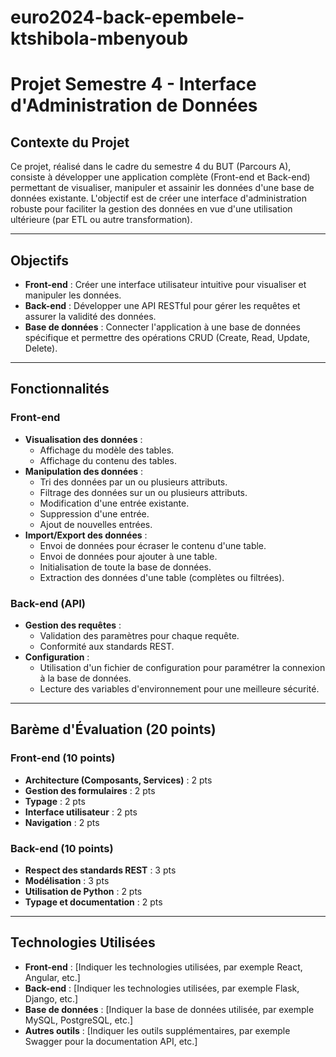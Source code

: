# euro2024-back-epembele-ktshibola-mbenyoub
# Projet Semestre 4 - Interface d'Administration de Données

## Contexte du Projet
Ce projet, réalisé dans le cadre du semestre 4 du BUT (Parcours A), consiste à développer une application complète (Front-end et Back-end) permettant de visualiser, manipuler et assainir les données d'une base de données existante. L'objectif est de créer une interface d'administration robuste pour faciliter la gestion des données en vue d'une utilisation ultérieure (par ETL ou autre transformation).

---

## Objectifs
- **Front-end** : Créer une interface utilisateur intuitive pour visualiser et manipuler les données.
- **Back-end** : Développer une API RESTful pour gérer les requêtes et assurer la validité des données.
- **Base de données** : Connecter l'application à une base de données spécifique et permettre des opérations CRUD (Create, Read, Update, Delete).

---

## Fonctionnalités

### Front-end
- **Visualisation des données** :
  - Affichage du modèle des tables.
  - Affichage du contenu des tables.
- **Manipulation des données** :
  - Tri des données par un ou plusieurs attributs.
  - Filtrage des données sur un ou plusieurs attributs.
  - Modification d'une entrée existante.
  - Suppression d'une entrée.
  - Ajout de nouvelles entrées.
- **Import/Export des données** :
  - Envoi de données pour écraser le contenu d'une table.
  - Envoi de données pour ajouter à une table.
  - Initialisation de toute la base de données.
  - Extraction des données d'une table (complètes ou filtrées).

### Back-end (API)
- **Gestion des requêtes** :
  - Validation des paramètres pour chaque requête.
  - Conformité aux standards REST.
- **Configuration** :
  - Utilisation d'un fichier de configuration pour paramétrer la connexion à la base de données.
  - Lecture des variables d'environnement pour une meilleure sécurité.

---

## Barème d'Évaluation (20 points)

### Front-end (10 points)
- **Architecture (Composants, Services)** : 2 pts
- **Gestion des formulaires** : 2 pts
- **Typage** : 2 pts
- **Interface utilisateur** : 2 pts
- **Navigation** : 2 pts

### Back-end (10 points)
- **Respect des standards REST** : 3 pts
- **Modélisation** : 3 pts
- **Utilisation de Python** : 2 pts
- **Typage et documentation** : 2 pts

---

## Technologies Utilisées
- **Front-end** : [Indiquer les technologies utilisées, par exemple React, Angular, etc.]
- **Back-end** : [Indiquer les technologies utilisées, par exemple Flask, Django, etc.]
- **Base de données** : [Indiquer la base de données utilisée, par exemple MySQL, PostgreSQL, etc.]
- **Autres outils** : [Indiquer les outils supplémentaires, par exemple Swagger pour la documentation API, etc.]
